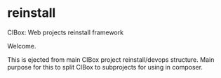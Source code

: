 # reinstall
CIBox: Web projects reinstall framework

Welcome.

This is ejected from main CIBox project reinstall/devops structure.
Main purpose for this to split CIBox to subprojects for using in composer.

